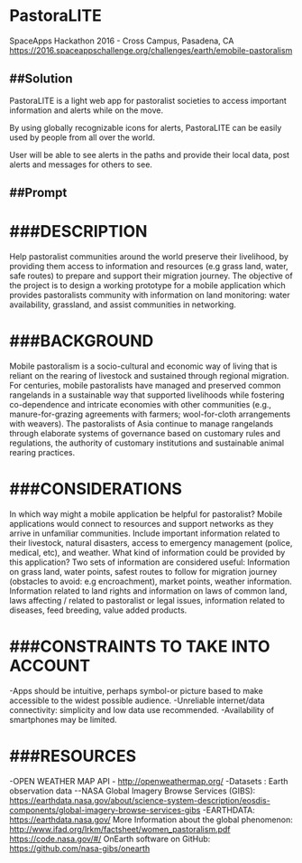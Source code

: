 # PastoraLITE

SpaceApps Hackathon 2016 - Cross Campus, Pasadena, CA
https://2016.spaceappschallenge.org/challenges/earth/emobile-pastoralism

##Solution
-------------
PastoraLITE is a light web app for pastoralist societies to access important information and alerts while on the move.

By using globally recognizable icons for alerts, PastoraLITE can be easily used by people from all over the world.

User will be able to see alerts in the paths and provide their local data, post alerts and messages for others to see.

##Prompt
--------------
###DESCRIPTION
==============
Help pastoralist communities around the world preserve their livelihood, by providing them access to information and resources (e.g grass land, water, safe routes) to prepare and support their migration journey.
The objective of the project is to design a working prototype for a mobile application which provides pastoralists community with information on land monitoring: water availability, grassland, and assist communities in networking.

###BACKGROUND
============
Mobile pastoralism is a socio-cultural and economic way of living that is reliant on the rearing of livestock and sustained through regional migration. For centuries, mobile pastoralists have managed and preserved common rangelands in a sustainable way that supported livelihoods while fostering co-dependence and intricate economies with other communities (e.g., manure-for-grazing agreements with farmers; wool-for-cloth arrangements with weavers). The pastoralists of Asia continue to manage rangelands through elaborate systems of governance based on customary rules and regulations, the authority of customary institutions and sustainable animal rearing practices.

###CONSIDERATIONS
================
In which way might a mobile application be helpful for pastoralist?
Mobile applications would connect to resources and support networks as they arrive in unfamiliar communities.
Include important information related to their livestock, natural disasters, access to emergency management (police, medical, etc), and weather.
What kind of information could be provided by this application?
Two sets of information are considered useful:
Information on grass land, water points, safest routes to follow for migration journey (obstacles to avoid: e.g encroachment), market points, weather information.
Information related to land rights and information on laws of common land, laws affecting / related to pastoralist or legal issues, information related to diseases, feed breeding, value added products.

###CONSTRAINTS TO TAKE INTO ACCOUNT
===================================
-Apps should be intuitive, perhaps symbol-or picture based to make accessible to the widest possible audience.
-Unreliable internet/data connectivity: simplicity and low data use recommended.
-Availability of smartphones may be limited.

###RESOURCES
============
-OPEN WEATHER MAP API  - http://openweathermap.org/
-Datasets : Earth observation data
--NASA Global Imagery Browse Services (GIBS): https://earthdata.nasa.gov/about/science-system-description/eosdis-components/global-imagery-browse-services-gibs
-EARTHDATA: https://earthdata.nasa.gov/
More Information about the global phenomenon: http://www.ifad.org/lrkm/factsheet/women_pastoralism.pdf
https://code.nasa.gov/#/
OnEarth software on GitHub: https://github.com/nasa-gibs/onearth
